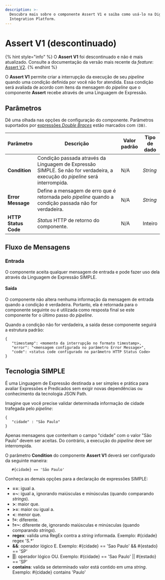 ```yaml
---
description: >-
  Descubra mais sobre o componente Assert V1 e saiba como usá-lo na Digibee
  Integration Platform.
---
```


# Assert V1 (descontinuado)

{% hint style="info" %}
O **Assert V1** foi descontinuado e não é mais atualizado. Consulte a documentação da versão mais recente da _feature_: [Assert V2](assert-v2.md).
{% endhint %}

O **Assert V1** permite criar a interrupção da execução de seu _pipeline_ quando uma condição definida por você não for atendida. Essa condição será avaliada de acordo com itens da mensagem do _pipeline_ que o componente **Assert** recebe através de uma Linguagem de Expressão.

## Parâmetros

Dê uma olhada nas opções de configuração do componente. Parâmetros suportados por [expressões _Double Braces_](https://docs.digibee.com/documentation/v/pt-br/build/double-braces) estão marcados com `(DB)`.

<table data-full-width="true"><thead><tr><th>Parâmetro</th><th width="323">Descrição</th><th>Valor padrão</th><th>Tipo de dado</th></tr></thead><tbody><tr><td><strong>Condition</strong></td><td>Condição passada através da Linguagem de Expressão SIMPLE. Se não for verdadeira, a execução do <em>pipeline</em> será interrompida.</td><td>N/A</td><td><em>String</em></td></tr><tr><td><strong>Error Message</strong></td><td>Define a mensagem de erro que é retornada pelo <em>pipeline</em> quando a condição passada não for verdadeira.</td><td>N/A</td><td><em>String</em></td></tr><tr><td><strong>HTTP Status Code</strong></td><td><em>Status</em> HTTP de retorno do componente.</td><td>N/A</td><td>Inteiro</td></tr></tbody></table>

## Fluxo de Mensagens

### Entrada

O componente aceita qualquer mensagem de entrada e pode fazer uso dela através da Linguagem de Expressão SIMPLE.

#### Saída

O componente não altera nenhuma informação da mensagem de entrada quando a condição é verdadeira. Portanto, ela é retornada para o componente seguinte ou é utilizada como resposta final se este componente for o último passo do _pipeline_.

Quando a condição não for verdadeira, a saída desse componente seguirá a estrutura padrão:

```
{ 
   "timestamp": <momento da interrupção no formato timestamp>, 
   "error": "<mensagem configurada no parâmetro Error Message>", 
   "code": <status code configurado no parâmetro HTTP Status Code>
}
```

## Tecnologia SIMPLE

É uma Linguagem de Expressão destinada a ser simples e prática para avaliar Expressões e Predicados sem exigir novas dependências ou conhecimento da tecnologia JSON Path.

Imagine que você precise validar determinada informação de cidade trafegada pelo _pipeline_:

```
{
   "cidade" : "São Paulo"
}
```

Apenas mensagens que contenham o campo "cidade" com o valor "São Paulo" devem ser aceitas. Do contrário, a execução do _pipeline_ deve ser interrompida.

O parâmetro **Condition** do componente **Assert V1** deverá ser configurado da seguinte maneira:

```
   #{cidade} == 'São Paulo'
```

Conheça as demais opções para a declaração de expressões SIMPLE:

* **==**: igual a.
* **=\~**: igual a, ignorando maiúsculas e minúsculas (quando comparando _strings_).
* **>**: maior que.
* **>=**: maior ou igual a.
* **<**: menor que.
* **!=**: diferente.
* **!=\~**: diferente de, ignorando maiúsculas e minúsculas (quando comparando _strings_).
* **regex**: valida uma RegEx contra a _string_ informada. Exemplo: #{cidade} regex 'S.\*'
* **&&**: operador lógico E. Exemplo: #{cidade} == 'Sao Paulo' && #{estado} == 'SP'
* **||**: operador lógico OU. Exemplo: #{cidade} == 'Sao Paulo' || #{estado} == 'SP'
* **contains**: valida se determinado valor está contido em uma _string_. Exemplo: #{cidade} contains 'Paulo'
